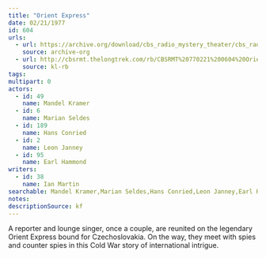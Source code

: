```yaml
---
title: "Orient Express"
date: 02/21/1977
id: 604
urls: 
  - url: https://archive.org/download/cbs_radio_mystery_theater/cbs_radio_mystery_theater-0601-0650.zip/cbs_radio_mystery_theater-0601-0650%2Fcbsrmt_0604_orient_express.mp3
    source: archive-org
  - url: http://cbsrmt.thelongtrek.com/rb/CBSRMT%20770221%200604%20Orient%20Express_wbbm_rb.mp3
    source: kl-rb
tags: 
multipart: 0
actors:  
  - id: 49
    name: Mandel Kramer  
  - id: 6
    name: Marian Seldes  
  - id: 189
    name: Hans Conried  
  - id: 2
    name: Leon Janney  
  - id: 95
    name: Earl Hammond
writers:  
  - id: 38
    name: Ian Martin
searchable: Mandel Kramer,Marian Seldes,Hans Conried,Leon Janney,Earl Hammond Ian Martin
notes: 
descriptionSource: kf
---
```

A reporter and lounge singer, once a couple, are reunited on the legendary Orient Express bound for Czechoslovakia. On the way, they meet with spies and counter spies in this Cold War story of international intrigue.
